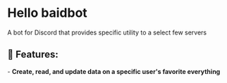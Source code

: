 <h1>Hello baidbot</h1>
A bot for Discord that provides specific utility to a select few servers

<h2>🤖 Features:</h2>
- <b>Create, read, and update data on a specific user's favorite everything</b>
